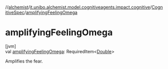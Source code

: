 //[alchemist](../../../index.md)/[it.unibo.alchemist.model.cognitiveagents.impact.cognitive](../index.md)/[CognitiveSpec](index.md)/[amplifyingFeelingOmega](amplifying-feeling-omega.md)

# amplifyingFeelingOmega

[jvm]\
val [amplifyingFeelingOmega](amplifying-feeling-omega.md): RequiredItem<[Double](https://kotlinlang.org/api/latest/jvm/stdlib/kotlin/-double/index.html)>

Amplifies the fear.
